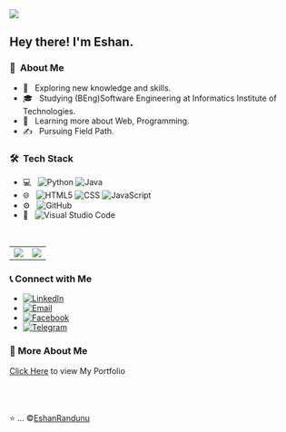 <img src="https://thumbs.dreamstime.com/b/welcome-letters-banner-overlapping-colorful-squares-background-121137709.jpg">

<h2> Hey there! I'm Eshan.</h2>

<h3> 👨 &nbsp;About Me </h3>

- 🤔 &nbsp; Exploring new knowledge and skills.
- 🎓 &nbsp; Studying (BEng)Software Engineering at Informatics Institute of Technologies.
- 🌱 &nbsp; Learning more about Web, Programming.
- ✍️ &nbsp; Pursuing Field Path.

<h3> 🛠 &nbsp;Tech Stack</h3>

- 💻 &nbsp;
  ![Python](https://img.shields.io/badge/-Python-333333?style=flat&logo=python)
  ![Java](https://img.shields.io/badge/-Java-333333?style=flat&logo=Java&logoColor=007396)
- 🌐 &nbsp;
  ![HTML5](https://img.shields.io/badge/-HTML5-333333?style=flat&logo=HTML5)
  ![CSS](https://img.shields.io/badge/-CSS-333333?style=flat&logo=CSS3&logoColor=1572B6)
  ![JavaScript](https://img.shields.io/badge/-JavaScript-333333?style=flat&logo=javascript)
- ⚙️ &nbsp;
  ![GitHub](https://img.shields.io/badge/-GitHub-333333?style=flat&logo=github)
- 🔧 &nbsp;
  ![Visual Studio Code](https://img.shields.io/badge/-Visual%20Studio%20Code-333333?style=flat&logo=visual-studio-code&logoColor=007ACC)

<br/>

<table>
<tr>
<td><img src ="https://github-readme-stats.vercel.app/api?username=EshanRandunu&count_private=true&include_all_commits=true%22"></td>
<td><img src ="http://github-readme-streak-stats.herokuapp.com/?user=EshanRandunu&hide_border=true&background=ffffff&currStreakLabel=ffffff&date_format=j%20M%5B%20Y%5D%22"></td>
</tr>
</table>

<h3>📞&nbsp;Connect with Me</h3>

<p align="center">
  <ul>
    <li><a href="https://www.linkedin.com/in/eshan-randunu-4bb7a0268/"><img alt="LinkedIn" src="https://img.shields.io/badge/LinkedIn-Eshan%20Randunu-blue?style=flat-square&logo=linkedin"></a></li>
    <li><a href="mailto:eshan152randunu@gmail.com"><img alt="Email" src="https://img.shields.io/badge/Email-eshan152randunu@gmail.com-blue?style=flat-square&logo=gmail"></a></li>
    <li><a href="https://web.facebook.com/eshan.randunu.9/"><img alt="Facebook" src="https://img.shields.io/badge/Facebook-Eshan%20Randunu-blue?style=flat-square&logo=facebook"></a></li>
    <li><a href="https://web.telegram.org/k/"><img alt="Telegram" src="https://img.shields.io/badge/Telegram-Eshan%20Randunu-blue?style=flat-square&logo=telegram"></a></li>
  </ul>
</p>


<h3>💼&nbsp;More About Me</h3>
<a href="####"> Click Here</a> to view My Portfolio
<br><br><br><br>

⭐️ ... &copy;[EshanRandunu](https://github.com/EshanRandunu)
